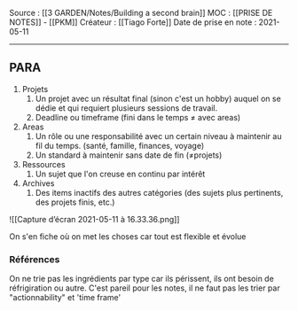 Source : [[3 GARDEN/Notes/Building a second brain]]
MOC : [[PRISE DE NOTES]] - [[PKM]]
Créateur : [[Tiago Forte]]
Date de prise en note : 2021-05-11
***

## PARA 
1. Projets
	1. Un projet avec un résultat final (sinon c'est un hobby) auquel on se dédie et qui requiert plusieurs sessions de travail.
	2. Deadline ou timeframe (fini dans le temps ≠ avec areas)
2. Areas
	1. Un rôle ou une responsabilité avec un certain niveau à maintenir au fil du temps. (santé, famille, finances, voyage)
	2. Un standard à maintenir sans date de fin (≠projets)
3. Ressources
	1. Un sujet que l'on creuse en continu par intérêt
4. Archives
	1. Des items inactifs des autres catégories (des sujets plus pertinents, des projets finis, etc.)

![[Capture d’écran 2021-05-11 à 16.33.36.png]]

On s'en fiche où on met les choses car tout est flexible et évolue

### Références
On ne trie pas les ingrédients par type car ils périssent, ils ont besoin de réfrigiration ou autre.
C'est pareil pour les notes, il ne faut pas les trier par "actionnability" et 'time frame'
